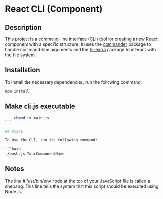 # React CLI (Component)

## Description

This project is a command-line interface (CLI) tool for creating a new React component with a specific structure. It uses the [commander](https://www.npmjs.com/package/commander) package to handle command-line arguments and the [fs-extra](https://www.npmjs.com/package/fs-extra) package to interact with the file system.

## Installation

To install the necessary dependencies, run the following command:

```bash
npm install
```

## Make cli.js executable

````bash
    chmod +x main.js
```

## Usage

To use the CLI, run the following command:

```bash
./bash.js YourComponentName

````

## Notes

The line #!/usr/bin/env node at the top of your JavaScript file is called a shebang. This line tells the system that this script should be executed using Node.js.
